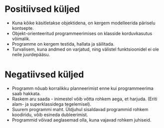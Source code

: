 # Positiivsed küljed

* Kuna kõike käsitletakse objektidena, on kergem modelleerida päriselu kontsepte.
* Objekt-orienteeritud programmeerimises on klasside korduvkasutus võimalik.
* Programme on kergem testida, hallata ja säilitada.
* Turvalisem, kuna andmed on varjatud, ning välistel funktsioonidel ei ole neile juurdepääsu.

# Negatiivsed küljed

* Programm nõuab korralikku planneerimist enne kui programmeerima saab hakkata.
* Raskem aru saada - inimestel võib võtta rohkem aega, et harjuda. (Eriti alam- ja superklassidega tegelemisel).
* Suurem programmi maht. Üldjuhul sisaldavad programmid rohkem koodiridu, võib esineda dubleerimist.
* Programmid võivad aeglasemad olla, kuna vajavad rohkem juhiseid.
